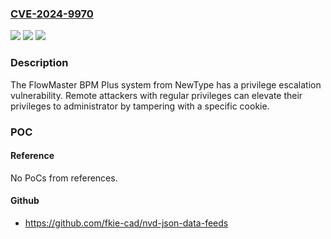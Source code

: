 ### [CVE-2024-9970](https://cve.mitre.org/cgi-bin/cvename.cgi?name=CVE-2024-9970)
![](https://img.shields.io/static/v1?label=Product&message=FlowMaster%20BPM%20Plus&color=blue)
![](https://img.shields.io/static/v1?label=Version&message=0%3C%205.3.1%20&color=brighgreen)
![](https://img.shields.io/static/v1?label=Vulnerability&message=CWE-565%20Reliance%20on%20Cookies%20without%20Validation%20and%20Integrity%20Checking&color=brighgreen)

### Description

The FlowMaster BPM Plus system from NewType has a privilege escalation vulnerability. Remote attackers with regular privileges can elevate their privileges to administrator by tampering with a specific cookie.

### POC

#### Reference
No PoCs from references.

#### Github
- https://github.com/fkie-cad/nvd-json-data-feeds

